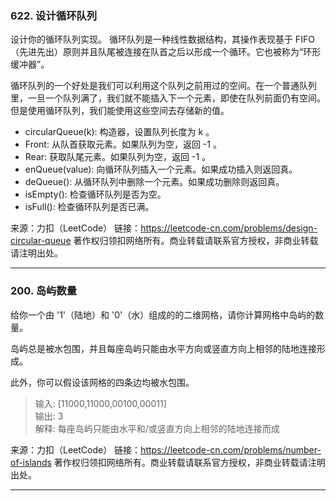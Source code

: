 ### 622. 设计循环队列

设计你的循环队列实现。 循环队列是一种线性数据结构，其操作表现基于 FIFO（先进先出）原则并且队尾被连接在队首之后以形成一个循环。它也被称为“环形缓冲器”。

循环队列的一个好处是我们可以利用这个队列之前用过的空间。在一个普通队列里，一旦一个队列满了，我们就不能插入下一个元素，即使在队列前面仍有空间。但是使用循环队列，我们能使用这些空间去存储新的值。

- circularQueue(k): 构造器，设置队列长度为 k 。
- Front: 从队首获取元素。如果队列为空，返回 -1 。
- Rear: 获取队尾元素。如果队列为空，返回 -1 。
- enQueue(value): 向循环队列插入一个元素。如果成功插入则返回真。
- deQueue(): 从循环队列中删除一个元素。如果成功删除则返回真。
- isEmpty(): 检查循环队列是否为空。
- isFull(): 检查循环队列是否已满。

来源：力扣（LeetCode）
链接：https://leetcode-cn.com/problems/design-circular-queue
著作权归领扣网络所有。商业转载请联系官方授权，非商业转载请注明出处。

***  
### 200. 岛屿数量

 给你一个由 '1'（陆地）和 '0'（水）组成的的二维网格，请你计算网格中岛屿的数量。
 
 岛屿总是被水包围，并且每座岛屿只能由水平方向或竖直方向上相邻的陆地连接形成。
 
 此外，你可以假设该网格的四条边均被水包围。
 


> 输入: [11000,11000,00100,00011]   
> 输出: 3  
> 解释: 每座岛屿只能由水平和/或竖直方向上相邻的陆地连接而成  

 来源：力扣（LeetCode）
 链接：https://leetcode-cn.com/problems/number-of-islands
 著作权归领扣网络所有。商业转载请联系官方授权，非商业转载请注明出处。
***  